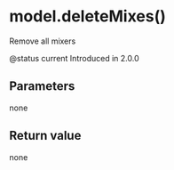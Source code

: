# model.deleteMixes\(\)

Remove all mixers

@status current Introduced in 2.0.0

## Parameters

none

## Return value

none

